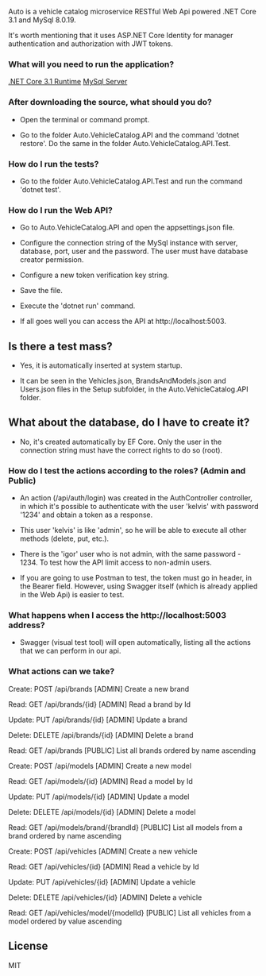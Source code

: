 
Auto is a vehicle catalog microservice RESTful Web Api powered .NET Core 3.1 and MySql 8.0.19.

It's worth mentioning that it uses ASP.NET Core Identity for manager authentication and authorization with JWT tokens.

### What will you need to run the application?

[.NET Core 3.1 Runtime](https://www.microsoft.com/net/core)
[MySql Server](https://dev.mysql.com/downloads/mysql/)

### After downloading the source, what should you do?

 - Open the terminal or command prompt.

 - Go to the folder Auto.VehicleCatalog.API and the command 'dotnet restore'. Do the same in the folder Auto.VehicleCatalog.API.Test.

 ### How do I run the tests?

 - Go to the folder Auto.VehicleCatalog.API.Test and run the command 'dotnet test'.

### How do I run the Web API?

 - Go to Auto.VehicleCatalog.API and open the appsettings.json file.

 - Configure the connection string of the MySql instance with server, database, port, user and the password. The user must have database creator permission. 

 - Configure a new token verification key string.
 
 - Save the file.

- Execute the 'dotnet run' command.

- If all goes well you can access the API at http://localhost:5003.

## Is there a test mass?

- Yes, it is automatically inserted at system startup.

- It can be seen in the Vehicles.json, BrandsAndModels.json and Users.json files in the Setup subfolder, in the Auto.VehicleCatalog.API folder.

## What about the database, do I have to create it?

- No, it's created automatically by EF Core. Only the user in the connection string must have the correct rights to do so (root).

### How do I test the actions according to the roles? (Admin and Public)

- An action (/api/auth/login) was created in the AuthController controller, in which it's possible to authenticate with the user 'kelvis' with password '1234' and obtain a token as a response.

- This user 'kelvis' is like 'admin', so he will be able to execute all other methods (delete, put, etc.).

- There is the 'igor' user who is not admin, with the same password - 1234. To test how the API limit access to non-admin users.

- If you are going to use Postman to test, the token must go in header, in the Bearer field. However, using Swagger itself (which is already applied in the Web Api) is easier to test.

### What happens when I access the http://localhost:5003 address?

- Swagger (visual test tool) will open automatically, listing all the actions that we can perform in our api.

### What actions can we take?

Create: POST /api/brands [ADMIN]
Create a new brand

Read: GET /api/brands/{id} [ADMIN]
Read a brand by Id

Update: PUT /api/brands/{id} [ADMIN]
Update a brand

Delete: DELETE /api/brands/{id} [ADMIN]
Delete a brand

Read: GET /api/brands [PUBLIC]
List all brands ordered by name ascending

Create: POST /api/models [ADMIN]
Create a new model

Read: GET /api/models/{id} [ADMIN]
Read a model by Id

Update: PUT /api/models/{id} [ADMIN]
Update a model

Delete: DELETE /api/models/{id} [ADMIN]
Delete a model

Read: GET /api/models/brand/{brandId} [PUBLIC]
List all models from a brand ordered by name ascending

Create: POST /api/vehicles [ADMIN]
Create a new vehicle

Read: GET /api/vehicles/{id} [ADMIN]
Read a vehicle by Id

Update: PUT /api/vehicles/{id} [ADMIN]
Update a vehicle

Delete: DELETE /api/vehicles/{id} [ADMIN]
Delete a vehicle

Read: GET /api/vehicles/model/{modelId} [PUBLIC]
List all vehicles from a model ordered by value ascending

License
----

MIT
